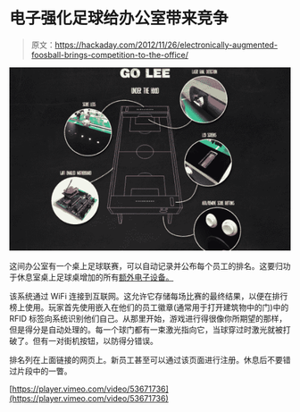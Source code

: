 # 电子强化足球给办公室带来竞争

> 原文：<https://hackaday.com/2012/11/26/electronically-augmented-foosball-brings-competition-to-the-office/>

![](img/38afab4c27428e4e15ecd5d139a0d25d.png "go-lee-augmented-foosball")

这间办公室有一个桌上足球联赛，可以自动记录并公布每个员工的排名。这要归功于休息室桌上足球桌增加的所有[额外电子设备。](http://golee.sidlee.com/)

该系统通过 WiFi 连接到互联网。这允许它存储每场比赛的最终结果，以便在排行榜上使用。玩家首先使用嵌入在他们的员工徽章(通常用于打开建筑物中的门)中的 RFID 标签向系统识别他们自己。从那里开始，游戏进行得很像你所期望的那样，但是得分是自动处理的。每一个球门都有一束激光指向它，当球穿过时激光就被打破了。但有一对街机按钮，以防得分错误。

排名列在上面链接的网页上。新员工甚至可以通过该页面进行注册。休息后不要错过片段中的一瞥。

[https://player.vimeo.com/video/53671736](https://player.vimeo.com/video/53671736)